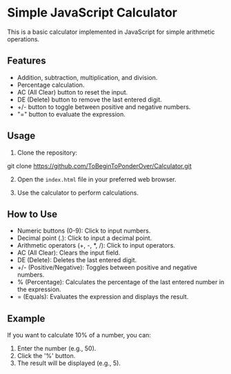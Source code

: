 # Simple JavaScript Calculator

This is a basic calculator implemented in JavaScript for simple arithmetic operations.

## Features

- Addition, subtraction, multiplication, and division.
- Percentage calculation.
- AC (All Clear) button to reset the input.
- DE (Delete) button to remove the last entered digit.
- +/- button to toggle between positive and negative numbers.
- "=" button to evaluate the expression.

## Usage

1. Clone the repository:

git clone https://github.com/ToBeginToPonderOver/Calculator.git


2. Open the `index.html` file in your preferred web browser.

3. Use the calculator to perform calculations.

## How to Use

- Numeric buttons (0-9): Click to input numbers.
- Decimal point (.): Click to input a decimal point.
- Arithmetic operators (+, -, *, /): Click to input operators.
- AC (All Clear): Clears the input field.
- DE (Delete): Deletes the last entered digit.
- +/- (Positive/Negative): Toggles between positive and negative numbers.
- % (Percentage): Calculates the percentage of the last entered number in the expression.
- = (Equals): Evaluates the expression and displays the result.

## Example

If you want to calculate 10% of a number, you can:
1. Enter the number (e.g., 50).
2. Click the '%' button.
3. The result will be displayed (e.g., 5).

